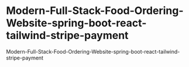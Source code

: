 # Modern-Full-Stack-Food-Ordering-Website-spring-boot-react-tailwind-stripe-payment
Modern-Full-Stack-Food-Ordering-Website-spring-boot-react-tailwind-stripe-payment
